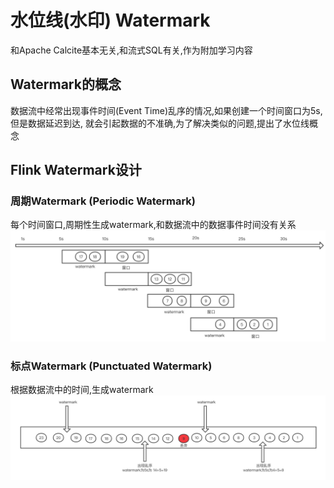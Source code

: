 # 水位线(水印) Watermark
和Apache Calcite基本无关,和流式SQL有关,作为附加学习内容

## Watermark的概念
数据流中经常出现事件时间(Event Time)乱序的情况,如果创建一个时间窗口为5s,但是数据延迟到达,
就会引起数据的不准确,为了解决类似的问题,提出了水位线概念

## Flink Watermark设计

### 周期Watermark (Periodic Watermark)
每个时间窗口,周期性生成watermark,和数据流中的数据事件时间没有关系
![周期Watermark](/calcite-tutorial-1-basic/md/resource/periodic-watermark.png)



### 标点Watermark (Punctuated Watermark)
根据数据流中的时间,生成watermark
![标点Watermark](/calcite-tutorial-1-basic/md/resource/punctuated-watermark.png)



